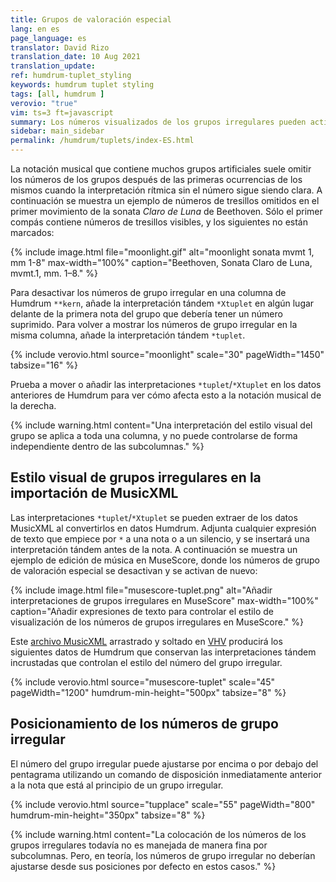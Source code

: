 ```yaml
---
title: Grupos de valoración especial
lang: en es
page_language: es
translator: David Rizo
translation_date: 10 Aug 2021
translation_update:
ref: humdrum-tuplet_styling
keywords: humdrum tuplet styling
tags: [all, humdrum ]
verovio: "true"
vim: ts=3 ft=javascript
summary: Los números visualizados de los grupos irregulares pueden activarse o desactivarse para una columna.
sidebar: main_sidebar
permalink: /humdrum/tuplets/index-ES.html
---
```



La notación musical que contiene muchos grupos artificiales suele omitir los números de los grupos después de las primeras ocurrencias de los mismos cuando la interpretación rítmica sin el número sigue siendo clara.  A continuación se muestra un ejemplo de números de tresillos omitidos en el primer movimiento de la sonata *Claro de Luna* de Beethoven.  Sólo el primer compás contiene números de tresillos visibles, y los siguientes no están marcados:

{% include image.html
	file="moonlight.gif"
	alt="moonlight sonata mvmt 1, mm 1-8"
	max-width="100%"
	caption="Beethoven, Sonata Claro de Luna, mvmt.1, mm. 1&ndash;8."
%}

Para desactivar los números de grupo irregular en una columna de Humdrum `**kern`, añade la interpretación tándem `*Xtuplet` en algún lugar delante de la primera nota del grupo que debería tener un número suprimido.  Para volver a mostrar los números de grupo irregular en la misma columna, añade la interpretación tándem `*tuplet`.

{% include verovio.html
	source="moonlight"
	scale="30"
	pageWidth="1450"
	tabsize="16"
%}
<script type="application/json" id="moonlight">
**kern	**kern
*clefF4	*clefG2
*k[f#c#g#d#]	*k[f#c#g#d#]
*c#:	*c#:
*M2/2	*M2/2
*MM54	*MM54
=1-	=1-
1CC# 1C#	12G#L
.	12c#
.	12eJ
.	12G#L
.	12c#
.	12eJ
.	12G#L
.	12c#
.	12eJ
.	12G#L
.	12c#
.	12eJ
*	*Xtuplet
=2	=2
1BBB 1BB	12G#L
.	12c#
.	12eJ
.	12G#L
.	12c#
.	12eJ
.	12G#L
.	12c#
.	12eJ
.	12G#L
.	12c#
.	12eJ
=3	=3
2AAA 2AA	12AL
.	12c#
.	12eJ
.	12AL
.	12c#
.	12eJ
2FFF# 2FF#	12AL
.	12dn
.	12f#J
.	12AL
.	12d
.	12f#J
=4	=4
2GGG# 2GG#	12G#L
.	12B#
.	12f#J
.	12G#L
.	12c#
.	12eJ
2GGG# 2GG#	12G#L
.	12c#
.	12d#XJ
.	12F#Lj
.	12B#
.	12d#J
=5	=5
*	*^
1CC# 1GG# 1C#	2r	12EL
.	.	12G#
.	.	12c#J
.	.	12G#L
.	.	12c#
.	.	12eJ
.	4r	12G#L
.	.	12c#
.	.	12eJ
!	!	!
.	8.g#L	12G#L
.	.	12c#
.	.	12eJ
.	16g#Jk	.
=6	=6	=6
1BBB# 1GG# 1BB#	2.g#	12G#L
.	.	12d#
.	.	12f#J
.	.	12G#L
.	.	12d#
.	.	12f#J
.	.	12G#L
.	.	12d#
.	.	12f#J
.	8.g#L	12G#L
.	.	12d#
.	.	12f#J
.	16g#Jk	.
=7	=7	=7
(<2CC# (>2C#	(2g#	12G#L
.	.	12c#
.	.	12eJ
.	.	12G#L
.	.	12c#
.	.	12eJ
2FFF#) 2FF#)	2a	12AL
.	.	12c#
.	.	12f#J
.	.	12AL
.	.	12c#
.	.	12f#J
=8	=8	=8
2BBB 2BB	2g#	12G#L
.	.	12B
.	.	12eJ
.	.	12G#L
.	.	12B
.	.	12eJ
2BBB 2BB	4f#	12AL
.	.	12B
.	.	12d#J
.	4b	12AL
.	.	12B
.	.	12d#J
=9	=9	=9
*	*v	*v
*-	*-
!!!RDF**kern: < = below
!!!RDF**kern: > = above
</script>

Prueba a mover o añadir las interpretaciones `*tuplet`/`*Xtuplet` en los datos anteriores de Humdrum para ver cómo afecta esto a la notación musical de la derecha.

{% include warning.html
	content="Una interpretación del estilo visual del grupo se aplica a toda una columna, y no puede controlarse de forma independiente dentro de las subcolumnas."
%}


## Estilo visual de grupos irregulares en la importación de MusicXML ##

Las interpretaciones `*tuplet`/`*Xtuplet` se pueden extraer de los datos MusicXML al convertirlos en datos Humdrum.  Adjunta cualquier expresión de texto que empiece por `*` a una nota o a un silencio, y se insertará una interpretación tándem antes de la nota.   A continuación se muestra un ejemplo de edición de música en MuseScore, donde los números de grupo de valoración especial se desactivan y se activan de nuevo:

{% include image.html
	file="musescore-tuplet.png"
	alt="Añadir interpretaciones de grupos irregulares en MuseScore"
	max-width="100%"
	caption="Añadir expresiones de texto para controlar el estilo de visualización de los números de grupos irregulares en MuseScore."
%}

Este <a target='_blank' href='tuplet.musicxml'>archivo MusicXML</a> arrastrado y soltado en [VHV](https://verovio.humdrum.org) producirá los siguientes datos de Humdrum que conservan las interpretaciones tándem incrustadas que controlan el estilo del número del grupo irregular.

{% include verovio.html
	source="musescore-tuplet"
	scale="45"
	pageWidth="1200"
	humdrum-min-height="500px"
	tabsize="8"
%}
<script type="application/json" id="musescore-tuplet">
**kern
*clefG2
*k[]
*M4/4
=1
12ccL
12dd
12ccJ
12ddL
12cc
12ddJ
*Xtuplet
12ddL
12ee
12ddJ
12ccL
12dd
12ccJ
=2
12ddL
12cc
12ddJ
*tuplet
12ccL
12dd
12ccJ
12ddL
12cc
12ddJ
12ccL
12ee
12ddJ
==
*-
</script>



## Posicionamiento de los números de grupo irregular ##

El número del grupo irregular puede ajustarse por encima o por debajo del pentagrama utilizando un comando de disposición inmediatamente anterior a la nota que está al principio de un grupo irregular.


{% include verovio.html
	source="tupplace"
	scale="55"
	pageWidth="800"
	humdrum-min-height="350px"
	tabsize="8"
%}
<script type="application/json" id="tupplace">
**kern
*M4/4
=
12fL
12g
12aJ
!LO:TUP:b
12fL
12g
12aJ
12ffL
12ee
12ddJ
!LO:TUP:a
12ffL
12ee
12ddJ
=
*-
</script>




{% include warning.html
	content="La colocación de los números de los grupos irregulares todavía no es manejada de manera fina por subcolumnas.  Pero, en teoría, los números de grupo irregular no deberían ajustarse desde sus posiciones por defecto en estos casos."
%}





